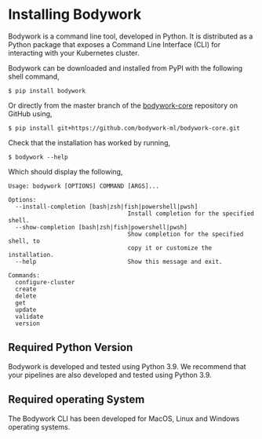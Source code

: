 # Installing Bodywork

Bodywork is a command line tool, developed in Python. It is distributed as a Python package that exposes a Command Line Interface (CLI) for interacting with your Kubernetes cluster.

Bodywork can be downloaded and installed from PyPI with the following shell command,

```text
$ pip install bodywork
```

Or directly from the master branch of the [bodywork-core](https://github.com/bodywork-ml/bodywork-core) repository on GitHub using,

```text
$ pip install git+https://github.com/bodywork-ml/bodywork-core.git
```

Check that the installation has worked by running,

```text
$ bodywork --help
```

Which should display the following,

```text
Usage: bodywork [OPTIONS] COMMAND [ARGS]...

Options:
  --install-completion [bash|zsh|fish|powershell|pwsh]
                                  Install completion for the specified shell.
  --show-completion [bash|zsh|fish|powershell|pwsh]
                                  Show completion for the specified shell, to
                                  copy it or customize the installation.
  --help                          Show this message and exit.

Commands:
  configure-cluster
  create
  delete
  get
  update
  validate
  version
```

## Required Python Version

Bodywork is developed and tested using Python 3.9. We recommend that your pipelines are also developed and tested using Python 3.9.

## Required operating System

The Bodywork CLI has been developed for MacOS, Linux and Windows operating systems.
